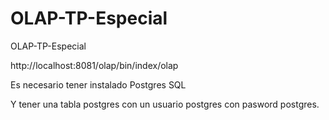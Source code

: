 OLAP-TP-Especial
================

OLAP-TP-Especial

http://localhost:8081/olap/bin/index/olap


Es necesario tener instalado Postgres SQL

Y tener una tabla postgres con un usuario postgres con pasword postgres.
